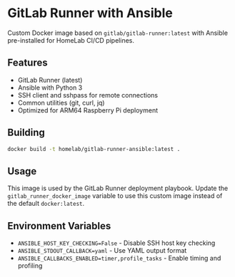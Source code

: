 # GitLab Runner with Ansible

Custom Docker image based on `gitlab/gitlab-runner:latest` with Ansible pre-installed for HomeLab CI/CD pipelines.

## Features

- GitLab Runner (latest)
- Ansible with Python 3
- SSH client and sshpass for remote connections
- Common utilities (git, curl, jq)
- Optimized for ARM64 Raspberry Pi deployment

## Building

```bash
docker build -t homelab/gitlab-runner-ansible:latest .
```

## Usage

This image is used by the GitLab Runner deployment playbook. Update the `gitlab_runner_docker_image` variable to use this custom image instead of the default `docker:latest`.

## Environment Variables

- `ANSIBLE_HOST_KEY_CHECKING=False` - Disable SSH host key checking
- `ANSIBLE_STDOUT_CALLBACK=yaml` - Use YAML output format
- `ANSIBLE_CALLBACKS_ENABLED=timer,profile_tasks` - Enable timing and profiling